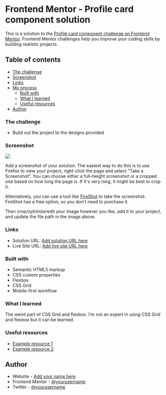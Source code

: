 # Frontend Mentor - Profile card component solution

This is a solution to the [Profile card component challenge on Frontend Mentor](https://www.frontendmentor.io/challenges/profile-card-component-cfArpWshJ). Frontend Mentor challenges help you improve your coding skills by building realistic projects. 

## Table of contents

  - [The challenge](#the-challenge)
  - [Screenshot](#screenshot)
  - [Links](#links)
- [My process](#my-process)
  - [Built with](#built-with)
  - [What I learned](#what-i-learned)
  - [Useful resources](#useful-resources)
- [Author](#author)




### The challenge

- Build out the project to the designs provided

### Screenshot

![](./screenshot.jpg)

Add a screenshot of your solution. The easiest way to do this is to use Firefox to view your project, right-click the page and select "Take a Screenshot". You can choose either a full-height screenshot or a cropped one based on how long the page is. If it's very long, it might be best to crop it.

Alternatively, you can use a tool like [FireShot](https://getfireshot.com/) to take the screenshot. FireShot has a free option, so you don't need to purchase it. 

Then crop/optimize/edit your image however you like, add it to your project, and update the file path in the image above.


### Links

- Solution URL: [Add solution URL here](https://github.com/Hubnotch/profile-card-component)
- Live Site URL: [Add live site URL here](https://frontend-profile-card-component.netlify.app/)



### Built with

- Semantic HTML5 markup
- CSS custom properties
- Flexbox
- CSS Grid
- Mobile-first workflow


### What I learned

The weird part of CSS Grid and flexbox. I'm not an expert in using CSS Grid and flexbox but it can be learned.


### Useful resources

- [Example resource 1](https://www.w3shool.com) 
- [Example resource 2](https://www.mdn.com)


## Author

- Website - [Add your name here](https://www.github.com/Hubnotch)
- Frontend Mentor - [@yourusername](https://www.frontendmentor.io/profile/hubnotch)
- Twitter - [@yourusername](https://www.twitter.com/hubnotch)



